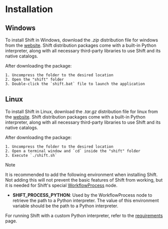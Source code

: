 # Installation

## Windows

To install Shift in Windows, download the *.zip* distribution file for windows from the [website](https://www.inbibo.co.uk/shift). Shift distribution packages come with a built-in Python interpreter, along with all necessary third-party libraries to use Shift and its native catalogs.

After downloading the package:

    1. Uncompress the folder to the desired location
    2. Open the "shift" folder
    3. Double-click the `shift.bat` file to launch the application

## Linux

To install Shift in Linux, download the *.tar.gz* distribution file for linux from the [website](https://www.inbibo.co.uk/shift). Shift distribution packages come with a built-in Python interpreter, along with all necessary third-party libraries to use Shift and its native catalogs.

After downloading the package:

    1. Uncompress the folder to the desired location
    2. Open a terminal window and `cd` inside the "shift" folder
    3. Execute `./shift.sh`

> [!NOTE]
>  It is recommended to add the following environment when installing Shift. Not adding this will not prevent the basic features of Shift from working, but it is needed for Shift's special [WorkflowProcess](../reference/nodes/workflow#workflowproces-node) node.
> - **SHIFT_PROCESS_PYTHON**: Used by the WorkflowProcess node to retrieve the path to a Python interpreter. The value of this environment variable should be the path to a Python interpreter.

For running Shift with a custom Python interpreter, refer to the [requirements](requirements) page.
